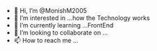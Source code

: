 - 👋 Hi, I’m @MonishM2005 
- 👀 I’m interested in ...how the Technology works
- 🌱 I’m currently learning ...FrontEnd
- 💞️ I’m looking to collaborate on ...
- 📫 How to reach me ...

<!---
MonishM2005/MonishM2005 is a ✨ special ✨ repository because its `README.md` (this file) appears on your GitHub profile.
You can click the Preview link to take a look at your changes.
--->

